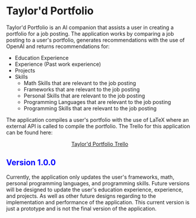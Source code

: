 # Taylor'd Portfolio

Taylor'd Portfolio is an AI companion that assists a user in creating a portfolio for a job posting. The application works by comparing a job posting to a user's portfolio, generates recommendations with the use of OpenAI and returns recommendations for:

- Education Experience
- Experience (Past work experience)
- Projects
- Skills
    - Math Skills that are relevant to the job posting
    - Frameworks that are relevant to the job posting
    - Personal Skills that are relevant to the job posting
    - Programming Languages that are relevant to the job posting
    - Programming Skills that are relevant to the job posting

The application compiles a user's portfolio with the use of LaTeX where an external API is called to compile the portfolio. The Trello for this application can be found here:

<center>
    <a href="https://trello.com/b/5nompPlj/taylord-portfolio">Taylor'd Portfolio Trello</a>
</center>

## <span style="color:blue">Version 1.0.0</span>

Currently, the application only updates the user's frameworks, math, personal programming languages, and programming skills. Future versions will be designed to update the user's education experience, experience, and projects. As well as other future designs regarding to the implementation and performance of the application. This current version is just a prototype and is not the final version of the application.